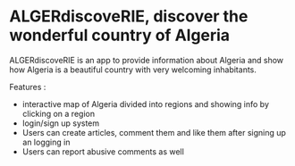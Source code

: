 # ALGERdiscoveRIE, discover the wonderful country of Algeria 
ALGERdiscoveRIE is an app to provide information about Algeria and show how Algeria is a beautiful country with very welcoming inhabitants.

Features : 

- interactive map of Algeria divided into regions and showing info by clicking on a region 
- login/sign up system
- Users can create articles, comment them and like them after signing up an logging in
- Users can report abusive comments as well
